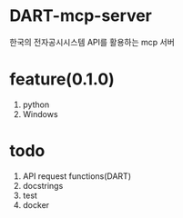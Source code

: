 # DART-mcp-server
한국의 전자공시시스템 API를 활용하는 mcp 서버

# feature(0.1.0)
1. python
2. Windows

# todo
1. API request functions(DART)
2. docstrings
3. test
4. docker